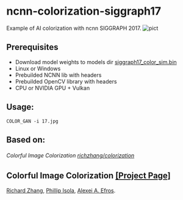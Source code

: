 # ncnn-colorization-siggraph17
Example of AI colorization with ncnn SIGGRAPH 2017.
![pict](https://user-images.githubusercontent.com/13585785/189326958-f5a8d6f8-caef-49bf-88da-ae494371195d.jpg)

## Prerequisites<br>
* Download model weights to models dir [siggraph17_color_sim.bin](https://github.com/magicse/ncnn-colorization-siggraph17/releases/download/v1.0.0/models.zip)
* Linux or Windows<br>
* Prebuilded NCNN lib with headers<br>
* Prebuilded OpenCV library with headers
* CPU or NVIDIA GPU + Vulkan<br>

## Usage:
```
COLOR_GAN -i 17.jpg
```

## Based on:<br>
###### Colorful Image Colorization [richzhang/colorization](https://github.com/richzhang/colorization)<br>
## <b>Colorful Image Colorization</b> [[Project Page]](http://richzhang.github.io/colorization/) <br>
[Richard Zhang](https://richzhang.github.io/), [Phillip Isola](http://web.mit.edu/phillipi/), [Alexei A. Efros](http://www.eecs.berkeley.edu/~efros/).
